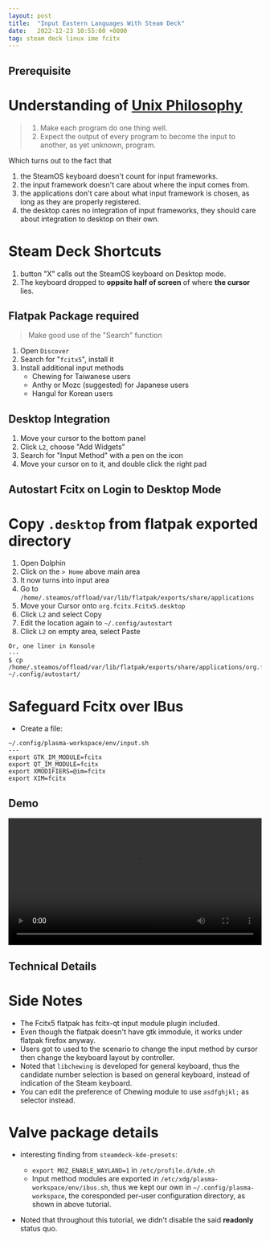 ```yaml
---
layout: post
title:  "Input Eastern Languages With Steam Deck"
date:   2022-12-23 10:55:00 +0800
tag: steam deck linux ime fcitx
---
```


## Prerequisite

# Understanding of [Unix Philosophy](https://en.wikipedia.org/wiki/Unix_philosophy)

> 1. Make each program do one thing well.
> 2. Expect the output of every program to become the input to another, as yet unknown, program.

Which turns out to the fact that

1. the SteamOS keyboard doesn't count for input frameworks.
2. the input framework doesn't care about where the input comes from.
3. the applications don't care about what input framework is chosen, as long as they are properly registered.
4. the desktop cares no integration of input frameworks, they should care about integration to desktop on their own.

# Steam Deck Shortcuts

1. button "X" calls out the SteamOS keyboard on Desktop mode.
2. The keyboard dropped to **oppsite half of screen** of where **the cursor** lies.

## Flatpak Package required

> Make good use of the "Search" function

1. Open `Discover`
2. Search for "`fcitx5`", install it
3. Install additional input methods
    - Chewing for Taiwanese users
    - Anthy or Mozc (suggested) for Japanese users
    - Hangul for Korean users

## Desktop Integration

1. Move your cursor to the bottom panel
2. Click `L2`, choose "Add Widgets"
3. Search for "Input Method" with a pen on the icon
4. Move your cursor on to it, and double click the right pad

## Autostart Fcitx on Login to Desktop Mode

# Copy `.desktop` from flatpak exported directory

1. Open Dolphin
2. Click on the `> Home` above main area
3. It now turns into input area
4. Go to `/home/.steamos/offload/var/lib/flatpak/exports/share/applications`
5. Move your Cursor onto `org.fcitx.Fcitx5.desktop`
6. Click `L2` and select Copy
7. Edit the location again to `~/.config/autostart`
8. Click `L2` on empty area, select Paste

```
Or, one liner in Konsole
---
$ cp /home/.steamos/offload/var/lib/flatpak/exports/share/applications/org.fcitx.Fcitx5.desktop ~/.config/autostart/
```

# Safeguard Fcitx over IBus

- Create a file:

```
~/.config/plasma-workspace/env/input.sh
---
export GTK_IM_MODULE=fcitx
export QT_IM_MODULE=fcitx
export XMODIFIERS=@im=fcitx
export XIM=fcitx
```


## Demo

<video width="100%" src="/assets/2022-12-23.webm"></video>

## Technical Details

# Side Notes

- The Fcitx5 flatpak has fcitx-qt input module plugin included.
- Even though the flatpak doesn't have gtk immodule, it works under flatpak firefox anyway.
- Users got to used to the scenario to change the input method by cursor then change the keyboard layout by controller.
- Noted that `libchewing` is developed for general keyboard, thus the candidate number selection is based on general keyboard, instead of indication of the Steam keyboard.
- You can edit the preference of Chewing module to use `asdfghjkl;` as selector instead.

# Valve package details

- interesting finding from `steamdeck-kde-presets`:

    - `export MOZ_ENABLE_WAYLAND=1` in `/etc/profile.d/kde.sh`
    - Input method modules are exported in `/etc/xdg/plasma-workspace/env/ibus.sh`, thus we kept our own in `~/.config/plasma-workspace`, the coresponded per-user configuration directory, as shown in above tutorial.

- Noted that throughout this tutorial, we didn't disable the said **readonly** status quo.
